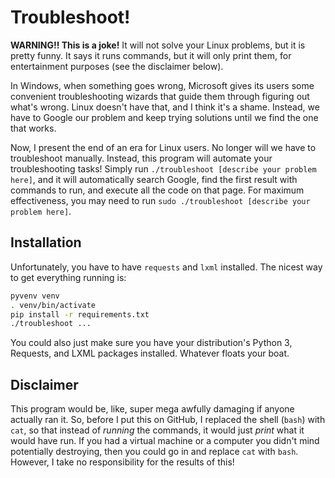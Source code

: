 Troubleshoot!
=============

**WARNING!!  This is a joke!** It will not solve your Linux problems, but it is
pretty funny.  It says it runs commands, but it will only print them, for
entertainment purposes (see the disclaimer below).

In Windows, when something goes wrong, Microsoft gives its users some convenient
troubleshooting wizards that guide them through figuring out what's wrong.
Linux doesn't have that, and I think it's a shame.  Instead, we have to Google
our problem and keep trying solutions until we find the one that works.

Now, I present the end of an era for Linux users.  No longer will we have to
troubleshoot manually.  Instead, this program will automate your troubleshooting
tasks!  Simply run `./troubleshoot [describe your problem here]`, and it will
automatically search Google, find the first result with commands to run, and
execute all the code on that page.  For maximum effectiveness, you may need to
run `sudo ./troubleshoot [describe your problem here]`.

Installation
------------

Unfortunately, you have to have `requests` and `lxml` installed.  The nicest way
to get everything running is:

```bash
pyvenv venv
. venv/bin/activate
pip install -r requirements.txt
./troubleshoot ...
```

You could also just make sure you have your distribution's Python 3, Requests,
and LXML packages installed.  Whatever floats your boat.


Disclaimer
----------

This program would be, like, super mega awfully damaging if anyone actually ran
it.  So, before I put this on GitHub, I replaced the shell (`bash`) with `cat`,
so that instead of *running* the commands, it would just *print* what it would
have run.  If you had a virtual machine or a computer you didn't mind
potentially destroying, then you could go in and replace `cat` with `bash`.
However, I take no responsibility for the results of this!
